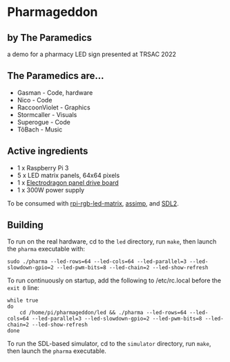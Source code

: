 # Pharmageddon

## by The Paramedics

a demo for a pharmacy LED sign
presented at TRSAC 2022


## The Paramedics are...

* Gasman - Code, hardware
* Nico - Code
* RaccoonViolet - Graphics
* Stormcaller - Visuals
* Superogue - Code
* TôBach - Music

## Active ingredients

* 1 x Raspberry Pi 3
* 5 x LED matrix panels, 64x64 pixels
* 1 x [Electrodragon panel drive board](https://www.electrodragon.com/product/rgb-matrix-panel-drive-board-raspberry-pi/)
* 1 x 300W power supply

To be consumed with [rpi-rgb-led-matrix](https://github.com/hzeller/rpi-rgb-led-matrix), [assimp](https://assimp-docs.readthedocs.io/en/v5.1.0/), and [SDL2](https://www.libsdl.org/).


## Building

To run on the real hardware, cd to the `led` directory, run `make`, then launch the `pharma` executable with:

    sudo ./pharma --led-rows=64 --led-cols=64 --led-parallel=3 --led-slowdown-gpio=2 --led-pwm-bits=8 --led-chain=2 --led-show-refresh

To run continuously on startup, add the following to /etc/rc.local before the `exit 0` line:

    while true
    do
        cd /home/pi/pharmageddon/led && ./pharma --led-rows=64 --led-cols=64 --led-parallel=3 --led-slowdown-gpio=2 --led-pwm-bits=8 --led-chain=2 --led-show-refresh
    done

To run the SDL-based simulator, cd to the `simulator` directory, run `make`, then launch the `pharma` executable.
